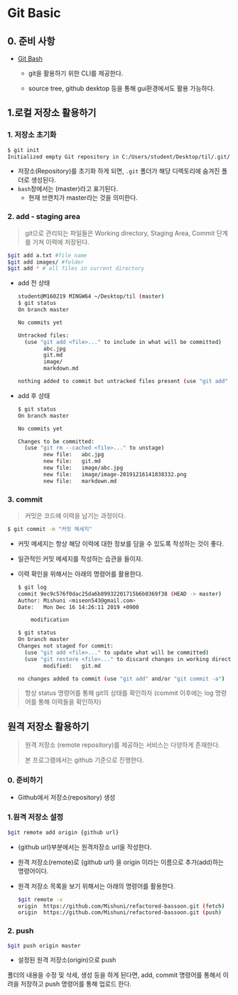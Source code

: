 # Git Basic

## 0. 준비 사항



* [Git Bash]([https://gitforwindows.org/])
  * git을 활용하기 위한 CLI를 제공한다.
  
  * source tree, github dexktop 등을 통해 gui환경에서도 활용 가능하다.
  
    

## 1.로컬 저장소 활용하기
### 1. 저장소 초기화

```bash
$ git init
Initialized empty Git repository in C:/Users/student/Desktop/til/.git/

```

* 저장소(Repository)를 초기화 하게 되면, `.git` 폴더가 해당 디렉토리에 숨겨진 폴더로 생성된다.
* `bash`창에서는 (master)라고 표기된다.
  * 현재 브랜치가 master라는 것을 의미한다.



### 2. add - staging area

> git으로 관리되는 파일들은 Working directory, Staging Area, Commit 단계를 거쳐 이력에 저장된다.

```bash
$git add a.txt #file name
$git add images/ #folder
$git add * # all files in current directory
```

* add 전 상태

  ```bash
  student@M160219 MINGW64 ~/Desktop/til (master)
  $ git status
  On branch master
  
  No commits yet
  
  Untracked files:
    (use "git add <file>..." to include in what will be committed)
          abc.jpg
          git.md
          image/
          markdown.md
  
  nothing added to commit but untracked files present (use "git add" to track)
  
  ```

* add 후 상태

  ```bash
  $ git status
  On branch master
  
  No commits yet
  
  Changes to be committed:
    (use "git rm --cached <file>..." to unstage)
          new file:   abc.jpg
          new file:   git.md
          new file:   image/abc.jpg
          new file:   image/image-20191216141838332.png
          new file:   markdown.md
  
  ```

### 3. commit

>  커밋은 코드에 이력을 남기는 과정이다.

```bash
$ git commit -m "커밋 메세지"
```

* 커밋 메세지는 항상 해당 이력에 대한 정보를 담을 수 있도록 작성하는 것이 좋다.

* 일관적인 커밋 메세지를 작성하는 습관을 들이자.

* 이력 확인을 위해서는 아래의 명령어를 활용한다.

  ```bash
  $ git log
  commit 9ec9c576f0dac25da6b89932201715b6b0369f38 (HEAD -> master)
  Author: Mishuni <miseon543@gmail.com>
  Date:   Mon Dec 16 14:26:11 2019 +0900
  
      modification
  ```

  ```bash
  $ git status
  On branch master
  Changes not staged for commit:
    (use "git add <file>..." to update what will be committed)
    (use "git restore <file>..." to discard changes in working directory)
          modified:   git.md
  
  no changes added to commit (use "git add" and/or "git commit -a")
  ```

  

> 항상 status 명령어를 통해 git의 상태를 확인하자 (commit 이후에는 log 명령어를 통해 이력들을 확인하자)



## 원격 저장소 활용하기

> 원격 저장소 (remote repository)를 제공하는 서비스는 다양하게 존재한다. 
>
> 본 프로그램에서는 github 기준으로 진행한다.

### 0. 준비하기

* Github에서 저장소(repository) 생성

### 1.원격 저장소 설정

```bash
$git remote add origin {github url}
```

* {github url}부분에서는 원격저장소 url을 작성한다.

* 원격 저장소(remote)로 {github url} 을 origin 이라는 이름으로 추가(add)하는 명령어이다.

* 원격 저장소 목록을 보기 위해서는 아래의 명령어를 활용한다.

  ```bash
  $git remote -v 
  origin  https://github.com/Mishuni/refactored-bassoon.git (fetch)
  origin  https://github.com/Mishuni/refactored-bassoon.git (push)
  ```

  

### 2. push

```bash
$git push origin master
```

* 설정된 원격 저장소(origin)으로 push 

폴더의 내용을 수정 및 삭세, 생성 등을 하게 된다면, add, commit 명령어를 통해서 이려을 저장하고 push 명령어를 통해 업로드 한다.



